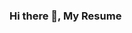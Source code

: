 ### Hi there 👋, My Resume

<!--
**yusufrhmntdev/yusufrhmntdev** is a ✨ _special_ ✨ repository because its `README.md` (this file) appears on your GitHub profile.

My Resume
-->
